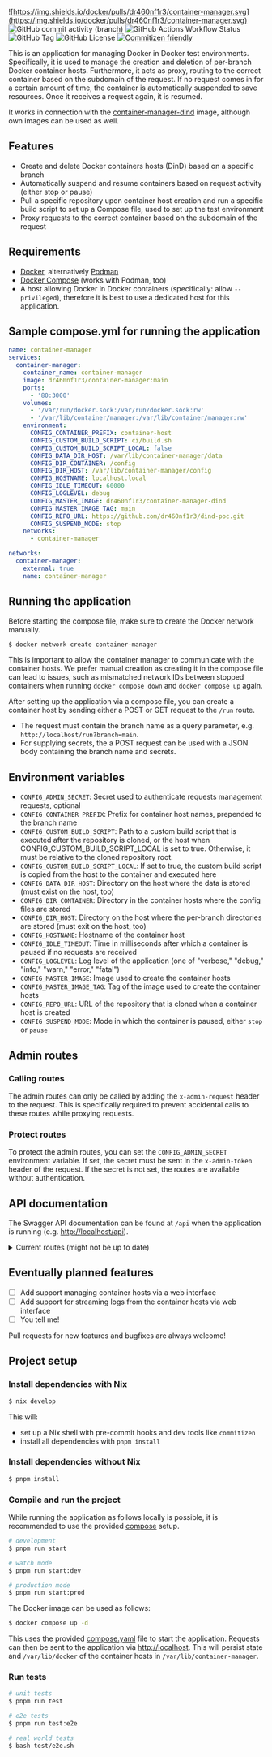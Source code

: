 ![https://img.shields.io/docker/pulls/dr460nf1r3/container-manager.svg](https://img.shields.io/docker/pulls/dr460nf1r3/container-manager.svg)
![GitHub commit activity (branch)](https://img.shields.io/github/commit-activity/m/dr460nf1r3/container-manager/main)
![GitHub Actions Workflow Status](https://img.shields.io/github/actions/workflow/status/dr460nf1r3/container-manager/publish-backend.yml)
![GitHub Tag](https://img.shields.io/github/v/tag/dr460nf1r3/container-manager)
![GitHub License](https://img.shields.io/github/license/dr460nf1r3/container-manager)
[![Commitizen friendly](https://img.shields.io/badge/commitizen-friendly-brightgreen.svg)](http://commitizen.github.io/cz-cli/)

This is an application for managing Docker in Docker test environments.
Specifically, it is used to manage the creation and deletion of per-branch Docker container hosts.
Furthermore, it acts as proxy, routing to the correct container based on the subdomain of the request.
If no request comes in for a certain amount of time, the container is automatically suspended to save resources.
Once it receives a request again, it is resumed.

It works in connection with the [container-manager-dind](https://github.com/dr460nf1r3/container-manager-dind) image,
although own images can be used as well.

## Features

- Create and delete Docker containers hosts (DinD) based on a specific branch
- Automatically suspend and resume containers based on request activity (either stop or pause)
- Pull a specific repository upon container host creation and run a specific build script to set up a Compose file, used
  to set up the test environment
- Proxy requests to the correct container based on the subdomain of the request

## Requirements

- [Docker](https://docs.docker.com/get-docker/), alternatively [Podman](https://podman.io/getting-started/installation)
- [Docker Compose](https://docs.docker.com/compose/install/) (works with Podman, too)
- A host allowing Docker in Docker containers (specifically: allow `--privileged`), therefore it is best to use a
  dedicated host for this application.

## Sample compose.yml for running the application

```yaml
name: container-manager
services:
  container-manager:
    container_name: container-manager
    image: dr460nf1r3/container-manager:main
    ports:
      - '80:3000'
    volumes:
      - '/var/run/docker.sock:/var/run/docker.sock:rw'
      - '/var/lib/container/manager:/var/lib/container/manager:rw'
    environment:
      CONFIG_CONTAINER_PREFIX: container-host
      CONFIG_CUSTOM_BUILD_SCRIPT: ci/build.sh
      CONFIG_CUSTOM_BUILD_SCRIPT_LOCAL: false
      CONFIG_DATA_DIR_HOST: /var/lib/container-manager/data
      CONFIG_DIR_CONTAINER: /config
      CONFIG_DIR_HOST: /var/lib/container-manager/config
      CONFIG_HOSTNAME: localhost.local
      CONFIG_IDLE_TIMEOUT: 60000
      CONFIG_LOGLEVEL: debug
      CONFIG_MASTER_IMAGE: dr460nf1r3/container-manager-dind
      CONFIG_MASTER_IMAGE_TAG: main
      CONFIG_REPO_URL: https://github.com/dr460nf1r3/dind-poc.git
      CONFIG_SUSPEND_MODE: stop
    networks:
      - container-manager

networks:
  container-manager:
    external: true
    name: container-manager
```

## Running the application

Before starting the compose file, make sure to create the Docker network manually.

```bash
$ docker network create container-manager
```

This is important to allow the container manager to communicate with the container hosts.
We prefer manual creation as creating it in the compose file can lead to issues, such as mismatched network IDs between
stopped containers when running `docker compose down` and `docker compose up` again.

After setting up the application via a compose file, you can create a container host by sending either a POST or GET
request to the `/run` route.

- The request must contain the branch name as a query parameter, e.g. `http://localhost/run?branch=main`.
- For supplying secrets, the a POST request can be used with a JSON body containing the branch name and secrets.

## Environment variables

- `CONFIG_ADMIN_SECRET`: Secret used to authenticate requests management requests, optional
- `CONFIG_CONTAINER_PREFIX`: Prefix for container host names, prepended to the branch name
- `CONFIG_CUSTOM_BUILD_SCRIPT`: Path to a custom build script that is executed after the repository is cloned, or the
  host when CONFIG_CUSTOM_BUILD_SCRIPT_LOCAL is set to true.
  Otherwise, it must be relative to the cloned repository root.
- `CONFIG_CUSTOM_BUILD_SCRIPT_LOCAL`: If set to true, the custom build script is copied from the host to the container
  and executed here
- `CONFIG_DATA_DIR_HOST`: Directory on the host where the data is stored (must exist on the host, too)
- `CONFIG_DIR_CONTAINER`: Directory in the container hosts where the config files are stored
- `CONFIG_DIR_HOST`: Directory on the host where the per-branch directories are stored (must exit on the host, too)
- `CONFIG_HOSTNAME`: Hostname of the container host
- `CONFIG_IDLE_TIMEOUT`: Time in milliseconds after which a container is paused if no requests are received
- `CONFIG_LOGLEVEL`: Log level of the application (one of "verbose," "debug," "info," "warn," "error," "fatal")
- `CONFIG_MASTER_IMAGE`: Image used to create the container hosts
- `CONFIG_MASTER_IMAGE_TAG`: Tag of the image used to create the container hosts
- `CONFIG_REPO_URL`: URL of the repository that is cloned when a container host is created
- `CONFIG_SUSPEND_MODE`: Mode in which the container is paused, either `stop` or `pause`

## Admin routes

### Calling routes

The admin routes can only be called by adding the `x-admin-request` header to the request.
This is specifically required to prevent accidental calls to these routes while proxying requests.

### Protect routes

To protect the admin routes, you can set the `CONFIG_ADMIN_SECRET` environment variable.
If set, the secret must be sent in the `x-admin-token` header of the request.
If the secret is not set, the routes are available without authentication.

## API documentation

The Swagger API documentation can be found at `/api` when the application is running
(e.g. [http://localhost/api](http://localhost/api)).

<details>

<summary>Current routes (might not be up to date)</summary>

### Path Table

| Method  | Path                           | Description |
| ------- | ------------------------------ | ----------- |
| GET     | [/container](#getcontainer)    |             |
| POST    | [/container](#postcontainer)   |             |
| DELETE  | [/container](#deletecontainer) |             |
| GET     | [/health](#gethealth)          |             |
| GET     | [/status](#getstatus)          |             |
| GET     | [/\*](#get)                    |             |
| POST    | [/\*](#post)                   |             |
| PUT     | [/\*](#put)                    |             |
| DELETE  | [/\*](#delete)                 |             |
| PATCH   | [/\*](#patch)                  |             |
| OPTIONS | [/\*](#options)                |             |
| HEAD    | [/\*](#head)                   |             |
| SEARCH  | [/\*](#search)                 |             |

## Reference Table

| Name            | Path                                                                      | Description |
| --------------- | ------------------------------------------------------------------------- | ----------- |
| RunContainerDto | [#/components/schemas/RunContainerDto](#componentsschemasruncontainerdto) |             |

---

### [GET]/container

#### Parameters(Query)

```ts
branch: string;
```

```ts
checkout?: string
```

```ts
authToken?: string
```

```ts
authUser?: string
```

```ts
keepActive?: boolean
```

#### Headers

```ts
X-Admin-Token?: string
```

```ts
X-Admin-Request: string
```

#### Responses

- 201 The deployment has been created successfully.

- 400 The given parameters were not what we expect.

- 500 An error occurred while creating the deployment.

---

### [POST]/container

#### Headers

```ts
X-Admin-Token?: string
```

```ts
X-Admin-Request: string
```

#### RequestBody

- application/json

```ts
{
  // The branch this deployment corresponds to
  branch: string
  // Whether to checkout a tag or commit hash
  checkout?: string
  // The username to authenticate with, if required
  authToken?: string
  // The API token to use while cloning the repository, if required
  authUser?: string
  // Whether the deployment should be kept active at all times, e.g. for cronjob tests - off by default
  keepActive?: boolean
}
```

#### Responses

- 201 The deployment has been created successfully.

- 400 The given parameters were not what we expect.

- 500 An error occurred while creating the deployment.

---

### [DELETE]/container

#### Parameters(Query)

```ts
branch: string;
```

#### Headers

```ts
X-Admin-Token?: string
```

```ts
X-Admin-Request: string
```

#### Responses

- 201 The deployment has been deleted successfully.

- 404 No deployment found with that name.

---

### [GET]/health

#### Headers

```ts
X-Admin-Request: string
```

#### Responses

- 200 The health of the application is okay.

- 503 The app is unhealthy.

---

### [GET]/status

#### Headers

```ts
X-Admin-Token?: string
```

```ts
X-Admin-Request: string
```

#### Responses

- 200 The status of the application.

- 500 An error occurred while retrieving the status of the application.

---

### [GET]/\*

#### Responses

- 404 No container found with that name.

- 405 The method is not allowed for this route, if an X-Admin-Request header is sent.

- default Proxy the request to the deployed container host.

---

### [POST]/\*

#### Responses

- 404 No container found with that name.

- 405 The method is not allowed for this route, if an X-Admin-Request header is sent.

- default Proxy the request to the deployed container host.

---

### [PUT]/\*

#### Responses

- 404 No container found with that name.

- 405 The method is not allowed for this route, if an X-Admin-Request header is sent.

- default Proxy the request to the deployed container host.

---

### [DELETE]/\*

#### Responses

- 404 No container found with that name.

- 405 The method is not allowed for this route, if an X-Admin-Request header is sent.

- default Proxy the request to the deployed container host.

---

### [PATCH]/\*

#### Responses

- 404 No container found with that name.

- 405 The method is not allowed for this route, if an X-Admin-Request header is sent.

- default Proxy the request to the deployed container host.

---

### [OPTIONS]/\*

#### Responses

- 404 No container found with that name.

- 405 The method is not allowed for this route, if an X-Admin-Request header is sent.

- default Proxy the request to the deployed container host.

---

### [HEAD]/\*

#### Responses

- 404 No container found with that name.

- 405 The method is not allowed for this route, if an X-Admin-Request header is sent.

- default Proxy the request to the deployed container host.

---

### [SEARCH]/\*

#### Responses

- 404 No container found with that name.

- 405 The method is not allowed for this route, if an X-Admin-Request header is sent.

- default Proxy the request to the deployed container host.

## References

### #/components/schemas/RunContainerDto

```ts
{
  // The branch this deployment corresponds to
  branch: string
  // Whether to checkout a tag or commit hash
  checkout?: string
  // The username to authenticate with, if required
  authToken?: string
  // The API token to use while cloning the repository, if required
  authUser?: string
  // Whether the deployment should be kept active at all times, e.g. for cronjob tests - off by default
  keepActive?: boolean
}
```

</details>

## Eventually planned features

- [ ] Add support managing container hosts via a web interface
- [ ] Add support for streaming logs from the container hosts via web interface
- [ ] You tell me!

Pull requests for new features and bugfixes are always welcome!

## Project setup

### Install dependencies with Nix

```bash
$ nix develop
```

This will:

- set up a Nix shell with pre-commit hooks and dev tools like `commitizen`
- install all dependencies with `pnpm install`

### Install dependencies without Nix

```bash
$ pnpm install
```

### Compile and run the project

While running the application as follows locally is possible,
it is recommended to use the provided [compose](./compose.yaml) setup.

```bash
# development
$ pnpm run start

# watch mode
$ pnpm run start:dev

# production mode
$ pnpm run start:prod
```

The Docker image can be used as follows:

```bash
$ docker compose up -d
```

This uses the provided [compose.yaml](./compose.yaml) file to start the application. Requests can then be sent to the
application via [http://localhost](http://localhost).
This will persist state and `/var/lib/docker` of the container hosts in `/var/lib/container-manager`.

### Run tests

```bash
# unit tests
$ pnpm run test

# e2e tests
$ pnpm run test:e2e

# real world tests
$ bash test/e2e.sh
```

